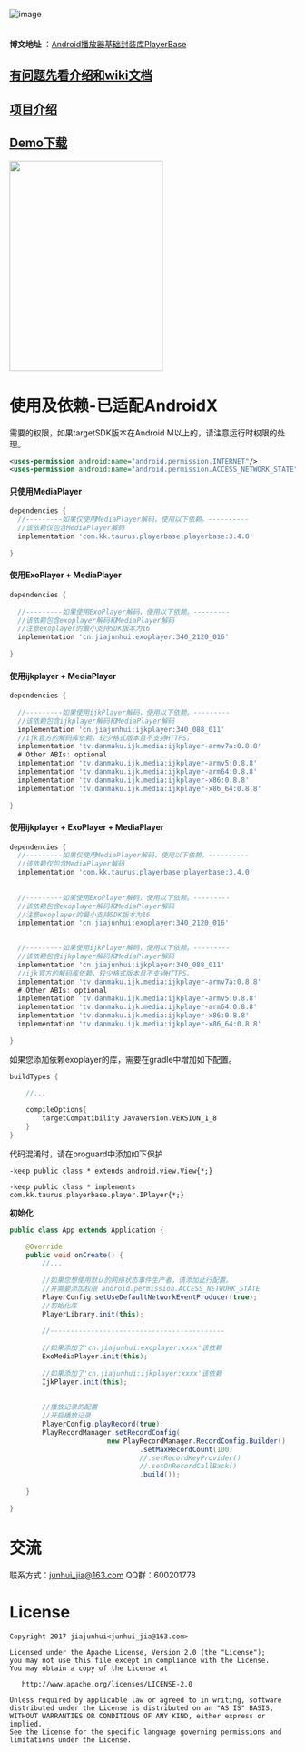 ![image](https://github.com/jiajunhui/PlayerBase/raw/master/screenshot/playerbase_top_slogen.png)
<br><br><br>
**博文地址** ：[Android播放器基础封装库PlayerBase](https://juejin.im/post/5b0d4e6bf265da090f7376d2)

## [有问题先看介绍和wiki文档](https://github.com/jiajunhui/PlayerBase/wiki)

## [项目介绍](https://github.com/jiajunhui/PlayerBase/wiki/Related-introduction)

## [Demo下载](http://d.firim.info/lmhz)

<img src="https://github.com/jiajunhui/PlayerBase/raw/master/screenshot/qrcode_qq_group.jpg" width="270" height="370">

# 使用及依赖-已适配AndroidX

需要的权限，如果targetSDK版本在Android M以上的，请注意运行时权限的处理。<br>

```xml
<uses-permission android:name="android.permission.INTERNET"/>
<uses-permission android:name="android.permission.ACCESS_NETWORK_STATE"/>
```

#### 只使用MediaPlayer

```gradle
dependencies {
  //---------如果仅使用MediaPlayer解码，使用以下依赖。----------
  //该依赖仅包含MediaPlayer解码
  implementation 'com.kk.taurus.playerbase:playerbase:3.4.0'
  
}
```

#### 使用ExoPlayer + MediaPlayer

```gradle
dependencies {
 
  //---------如果使用ExoPlayer解码，使用以下依赖。---------
  //该依赖包含exoplayer解码和MediaPlayer解码
  //注意exoplayer的最小支持SDK版本为16
  implementation 'cn.jiajunhui:exoplayer:340_2120_016'
  
}
```

#### 使用ijkplayer + MediaPlayer

```gradle
dependencies {
  
  //---------如果使用ijkPlayer解码，使用以下依赖。---------
  //该依赖包含ijkplayer解码和MediaPlayer解码
  implementation 'cn.jiajunhui:ijkplayer:340_088_011'
  //ijk官方的解码库依赖，较少格式版本且不支持HTTPS。
  implementation 'tv.danmaku.ijk.media:ijkplayer-armv7a:0.8.8'
  # Other ABIs: optional
  implementation 'tv.danmaku.ijk.media:ijkplayer-armv5:0.8.8'
  implementation 'tv.danmaku.ijk.media:ijkplayer-arm64:0.8.8'
  implementation 'tv.danmaku.ijk.media:ijkplayer-x86:0.8.8'
  implementation 'tv.danmaku.ijk.media:ijkplayer-x86_64:0.8.8'
  
}
```

#### 使用ijkplayer + ExoPlayer + MediaPlayer

```gradle
dependencies {
  //---------如果仅使用MediaPlayer解码，使用以下依赖。----------
  //该依赖仅包含MediaPlayer解码
  implementation 'com.kk.taurus.playerbase:playerbase:3.4.0'
  
  
  //---------如果使用ExoPlayer解码，使用以下依赖。---------
  //该依赖包含exoplayer解码和MediaPlayer解码
  //注意exoplayer的最小支持SDK版本为16
  implementation 'cn.jiajunhui:exoplayer:340_2120_016'

  
  //---------如果使用ijkPlayer解码，使用以下依赖。---------
  //该依赖包含ijkplayer解码和MediaPlayer解码
  implementation 'cn.jiajunhui:ijkplayer:340_088_011'
  //ijk官方的解码库依赖，较少格式版本且不支持HTTPS。
  implementation 'tv.danmaku.ijk.media:ijkplayer-armv7a:0.8.8'
  # Other ABIs: optional
  implementation 'tv.danmaku.ijk.media:ijkplayer-armv5:0.8.8'
  implementation 'tv.danmaku.ijk.media:ijkplayer-arm64:0.8.8'
  implementation 'tv.danmaku.ijk.media:ijkplayer-x86:0.8.8'
  implementation 'tv.danmaku.ijk.media:ijkplayer-x86_64:0.8.8'
  
}
```

如果您添加依赖exoplayer的库，需要在gradle中增加如下配置。
```gradle
buildTypes {

    //...
    
    compileOptions{
        targetCompatibility JavaVersion.VERSION_1_8
    }
}
```

代码混淆时，请在proguard中添加如下保护<br>

```proguard
-keep public class * extends android.view.View{*;}

-keep public class * implements com.kk.taurus.playerbase.player.IPlayer{*;}

```

**初始化**

```java
public class App extends Application {

    @Override
    public void onCreate() {
        //...
        
        //如果您想使用默认的网络状态事件生产者，请添加此行配置。
        //并需要添加权限 android.permission.ACCESS_NETWORK_STATE
        PlayerConfig.setUseDefaultNetworkEventProducer(true);
        //初始化库
        PlayerLibrary.init(this);
        
        //-------------------------------------------
        
        //如果添加了'cn.jiajunhui:exoplayer:xxxx'该依赖
        ExoMediaPlayer.init(this);
        
        //如果添加了'cn.jiajunhui:ijkplayer:xxxx'该依赖
        IjkPlayer.init(this);
        
        
        //播放记录的配置
        //开启播放记录
        PlayerConfig.playRecord(true);
        PlayRecordManager.setRecordConfig(
                        new PlayRecordManager.RecordConfig.Builder()
                                .setMaxRecordCount(100)
                                //.setRecordKeyProvider()
                                //.setOnRecordCallBack()
                                .build());
        
    }
    
}
```

# 交流
联系方式：junhui_jia@163.com
QQ群：600201778

# License
```license
Copyright 2017 jiajunhui<junhui_jia@163.com>

Licensed under the Apache License, Version 2.0 (the "License");
you may not use this file except in compliance with the License.
You may obtain a copy of the License at

   http://www.apache.org/licenses/LICENSE-2.0
   
Unless required by applicable law or agreed to in writing, software
distributed under the License is distributed on an "AS IS" BASIS,
WITHOUT WARRANTIES OR CONDITIONS OF ANY KIND, either express or implied.
See the License for the specific language governing permissions and
limitations under the License.
```
